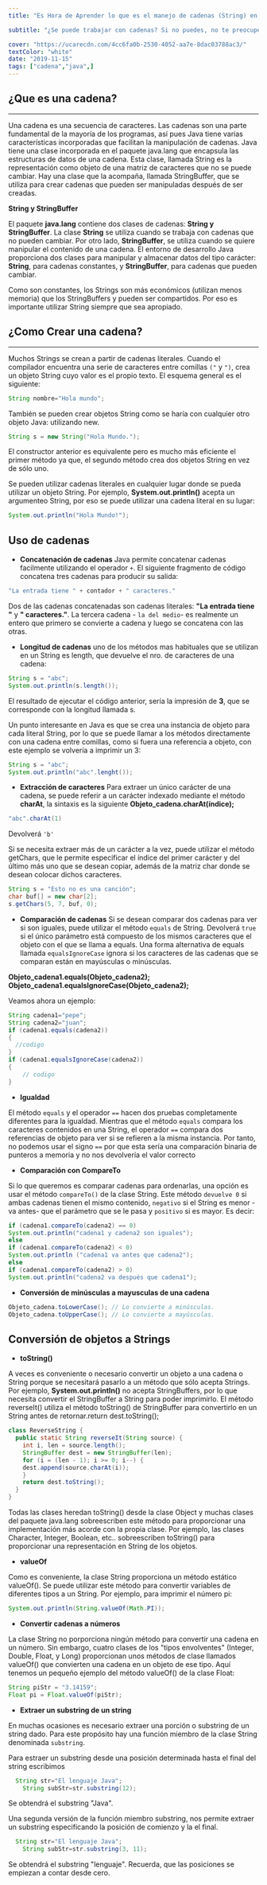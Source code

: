 ```yaml
---
title: "Es Hora de Aprender lo que es el manejo de cadenas (String) en java"

subtitle: "¿Se puede trabajar con cadenas? Si no puedes, no te preocupes aquí, aprenderás qué es una cadena y cómo trabajar con ellas."

cover: "https://ucarecdn.com/4cc6fa0b-2530-4052-aa7e-8dac03788ac3/"
textColor: "white"
date: "2019-11-15"
tags: ["cadena","java",]
---
```




## ¿Que es una cadena?
***

Una cadena es una secuencia de caracteres. Las cadenas son una parte fundamental de la mayoría de los programas, así pues Java tiene varias características incorporadas que facilitan la manipulación de cadenas. Java tiene una clase incorporada en el paquete java.lang que encapsula las estructuras de datos de una cadena. Esta clase, llamada String es la representación como objeto de una matriz de caracteres que no se puede cambiar. Hay una clase que la acompaña, llamada StringBuffer, que se utiliza para crear cadenas que pueden ser manipuladas después de ser creadas.

**String y StringBuffer**

El paquete **java.lang** contiene dos clases de cadenas: **String y StringBuffer**. La clase **String** se utiliza cuando se trabaja con cadenas que no pueden cambiar. Por otro lado, **StringBuffer**, se utiliza cuando se quiere manipular el contenido de una cadena. El entorno de desarrollo Java proporciona dos clases para manipular y almacenar datos del tipo carácter: **String**, para cadenas constantes, y **StringBuffer**, para cadenas que pueden cambiar.

Como son constantes, los Strings son más económicos (utilizan menos memoria) que los StringBuffers y pueden ser compartidos. Por eso es importante utilizar String siempre que sea apropiado.

## ¿Como Crear una cadena?
***

Muchos Strings se crean a partir de cadenas literales. Cuando el compilador encuentra una serie de caracteres entre comillas `("` y `")`, crea un objeto String cuyo valor es el propio texto. El esquema general es el siguiente: 

```java
String nombre="Hola mundo";
```

También se pueden crear objetos String como se haría con cualquier otro objeto Java: utilizando new.

```java
String s = new String("Hola Mundo.");
```
El constructor anterior es equivalente pero es mucho más eficiente el primer método ya que, el segundo método crea dos objetos String en vez de sólo uno.

Se pueden utilizar cadenas literales en cualquier lugar donde se pueda utilizar un objeto String. Por ejemplo, **System.out.println()** acepta un argumenteo String, por eso se puede utilizar una cadena literal en su lugar:

```java
System.out.println("Hola Mundo!");
 ```
## Uso de cadenas

+ **Concatenación de cadenas**
Java permite concatenar cadenas facilmente utilizando el operador `+`. El siguiente fragmento de código concatena tres cadenas para producir su salida:

```java
"La entrada tiene " + contador + " caracteres."
 ```

Dos de las cadenas concatenadas son cadenas literales: **"La entrada tiene "** y **" caracteres."**. La tercera cadena - `la del medio`- es realmente un entero que primero se convierte a cadena y luego se concatena con las otras.

+ **Longitud de cadenas**
uno de los métodos mas habituales que se utilizan en un String es length, que devuelve el nro. de caracteres de una cadena:

```java
String s = "abc";
System.out.println(s.length());
```

El resultado de ejecutar el código anterior, sería la impresión de **3**, que se corresponde con la longitud llamada s.

Un punto interesante en Java es que se crea una instancia de objeto para cada literal String, por lo que se puede llamar a los métodos directamente con una cadena entre comillas, como si fuera una referencia a objeto, con este ejemplo se volvería a imprimir un 3:

```java
String s = "abc";
System.out.println("abc".lenght());
```

+ **Extracción de caracteres**
Para extraer un único carácter de una cadena, se puede referir a un carácter indexado mediante el método **charAt**, la sintaxis es la siguiente **Objeto_cadena.charAt(índice);**

```java
"abc".charAt(1)
```
Devolverá `'b'`


Si se necesita extraer más de un carácter a la vez, puede utilizar el método getChars, que le permite especificar el índice del primer carácter y del último más uno que se desean copiar, además de la matriz char donde se desean colocar dichos caracteres.

```java
String s = "Esto no es una canción";
char buf[] = new char[2];
s.getChars(5, 7, buf, 0);
```

+ **Comparación de cadenas**
Si se desean comparar dos cadenas para ver si son iguales, puede utilizar el método `equals` de String. Devolverá `true` si el único parámetro está compuesto de los mismos caracteres que el objeto con el que se llama a equals. Una forma alternativa de equals llamada `equalsIgnoreCase` ignora si los caracteres de las cadenas que se comparan están en mayúsculas o minúsculas.


**Objeto_cadena1.equals(Objeto_cadena2);**
**Objeto_cadena1.equalsIgnoreCase(Objeto_cadena2);**

Veamos ahora un ejemplo:
```java
String cadena1="pepe";
String cadena2="juan";
if (cadena1.equals(cadena2))
{
  //codigo
}
if (cadena1.equalsIgnoreCase(cadena2))
{
    // codigo
}
```

+ **Igualdad**

El método `equals` y el operador `==` hacen dos pruebas completamente diferentes para la igualdad. Mientras que el método `equals` compara los caracteres contenidos en una String, el operador `==` compara dos referencias de objeto para ver si se refieren a la misma instancia. Por tanto, no podemos usar el signo `==` por que esta sería una comparación binaria de punteros a memoria y no nos devolvería el valor correcto

+ **Comparación con CompareTo**

Si lo que queremos es comparar cadenas para ordenarlas, una opción es usar el método `compareTo()` de la clase String. Este método `devuelve 0` si ambas cadenas tienen el mismo contenido, `negativo` si el String es menor -va antes- que el parámetro que se le pasa y `positivo` si es mayor. Es decir:

```java
if (cadena1.compareTo(cadena2) == 0)
System.out.println("cadena1 y cadena2 son iguales");
else
if (cadena1.compareTo(cadena2) < 0)
System.out.println ("cadena1 va antes que cadena2");
else
if (cadena1.compareTo(cadena2) > 0)
System.out.println("cadena2 va después que cadena1");
```

+ **Conversión de minúsculas a mayusculas de una cadena**

```java
Objeto_cadena.toLowerCase(); // Lo convierte a minúsculas.
Objeto_cadena.toUpperCase(); // Lo convierte a mayúsculas.
```

## Conversión de objetos a Strings

+ **toString()**

A veces es conveniente o necesario convertir un objeto a una cadena o String porque se necesitará pasarlo a un método que sólo acepta Strings. Por ejemplo, **System.out.println()** no acepta StringBuffers, por lo que necesita convertir el StringBuffer a String para poder imprimirlo. El método reverseIt() utiliza el método toString() de StringBuffer para convertirlo en un String antes de retornar.return dest.toString();
```java
class ReverseString {
  public static String reverseIt(String source) {
    int i, len = source.length();
    StringBuffer dest = new StringBuffer(len);
    for (i = (len - 1); i >= 0; i--) {
    dest.append(source.charAt(i));
    }
    return dest.toString();
  }
}
```

Todas las clases heredan toString() desde la clase Object y muchas clases del paquete java.lang sobreescriben este método para proporcionar una implementación más acorde con la propia clase. Por ejemplo, las clases Character, Integer, Boolean, etc.. sobreescriben toString() para proporcionar una representación en String de los objetos.

+ **valueOf**

Como es conveniente, la clase String proporciona un método estático valueOf(). Se puede utilizar este método para convertir variables de diferentes tipos a un String. Por ejemplo, para imprimir el número pi:

```java
System.out.println(String.valueOf(Math.PI));
```

+ **Convertir cadenas a números**

La clase String no porporciona ningún método para convertir una cadena en un número. Sin embargo, cuatro clases de los "tipos envolventes" (Integer, Double, Float, y Long) proporcionan unos métodos de clase llamados valueOf() que convierten una cadena en un objeto de ese tipo. Aquí tenemos un pequeño ejemplo del método valueOf() de la clase Float:

```java
String piStr = "3.14159";
Float pi = Float.valueOf(piStr);
```

+ **Extraer un substring de un string**

En muchas ocasiones es necesario extraer una porción o substring de un string dado. Para este propósito hay una función miembro de la clase String denominada `substring`.

Para estraer un substring desde una posición determinada hasta el final del string escribimos

```java
  String str="El lenguaje Java";
	String subStr=str.substring(12);
 ```

Se obtendrá el substring "Java".

Una segunda versión de la función miembro substring, nos permite extraer un substring especificando la posición de comienzo y la el final.

```java
  String str="El lenguaje Java";
	String subStr=str.substring(3, 11);
 ```

Se obtendrá el substring "lenguaje". Recuerda, que las posiciones se empiezan a contar desde cero.